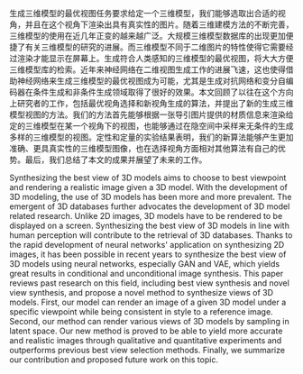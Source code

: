 生成三维模型的最优视图任务要求给定一个三维模型，我们能够选取出合适的视角，并且在这个视角下渲染出具有真实性的图片。随着三维建模方法的不断完善，三维模型的使用在近几年正变的越来越广泛。大规模三维模型数据库的出现更加便捷了有关三维模型的研究的进展。而三维模型不同于二维图片的特性使得它需要经过渲染才能显示在屏幕上。生成符合人类感知的三维模型的最优视图，将大大方便三维模型库的检索。近年来神经网络在二维视图生成工作的进展飞速，这也使得借助神经网络来生成三维模型的最优视图成为可能，尤其是生成对抗网络和变分自编码器在条件生成和非条件生成领域取得了很好的效果。本文回顾了以往在这个方向上研究者的工作，包括最优视角选择和新视角生成的算法，并提出了新的生成三维模型视图的方法。我们的方法首先能够根据一张导引图片提供的材质信息来渲染给定的三维模型在某一个视角下的视图，也能够通过在隐空间中采样来无条件的生成多样的三维模型的视图。定性和定量的实验结果表明，我们的新算法能够产生更加准确、更具真实性的三维模型图像，也在选择视角方面相对其他算法有自己的优势。最后，我们总结了本文的成果并展望了未来的工作。



Synthesizing the best view of 3D models aims to choose to best viewpoint and rendering a realistic image given a 3D model. With the development of 3D modeling, the use of 3D models has been more and more prevalent. The emergent of 3D databases further advocates the development of 3D model related research. Unlike 2D images, 3D models have to be rendered to be displayed on a screen. Synthesizing the best view of 3D models in line with human perception will contribute to the retrieval of 3D databases. Thanks to the rapid development of neural networks' application on synthesizing 2D images, it has been possible in recent years to synthesize the best view of 3D models using neural networks, especially GAN and VAE, which yields great results in conditional and unconditional image synthesis. This paper reviews past research on this field, including best view synthesis and novel view synthesis, and propose a novel method to synthesize views of 3D models. First, our model can render an image of a given 3D model under a specific viewpoint while being consistent in style to a reference image. Second, our method can render various views of 3D models by sampling in latent space. Our new method is proved to be able to yield more accurate and realistic images through qualitative and quantitative experiments and outperforms previous best view selection methods. Finally, we summarize our contribution and proposed future work on this topic.